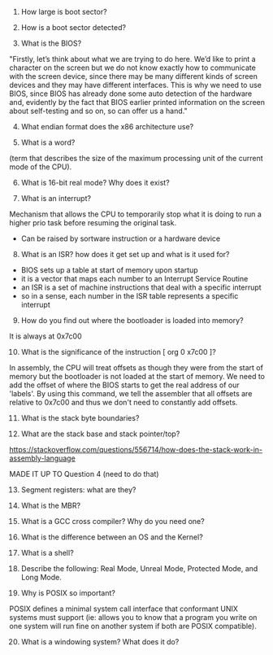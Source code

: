 1. How large is boot sector?

2. How is a boot sector detected? 

3. What is the BIOS?

"Firstly, let’s think about what we are trying to do here. We’d like to print a character
on the screen but we do not know exactly how to communicate with the screen device,
since there may be many different kinds of screen devices and they may have different
interfaces. This is why we need to use BIOS, since BIOS has already done some auto
detection of the hardware and, evidently by the fact that BIOS earlier printed information
on the screen about self-testing and so on, so can offer us a hand."

4. What endian format does the x86 architecture use? 

5. What is a word?

(term that describes the size of the maximum processing unit of the current mode of the CPU).

6. What is 16-bit real mode? Why does it exist?

7. What is an interrupt? 

Mechanism that allows the CPU to temporarily stop what it is doing to run a higher prio task before resuming the original task.
- Can be raised by sortware instruction or a hardware device 


8. What is an ISR? how does it get set up and what is it used for?

- BIOS sets up a table  at start of memory upon startup
- it is a vector that maps each number to an Interrupt Service Routine
- an ISR is a set of machine instructions that deal with a specific interrupt
- so in a sense, each number in the ISR table represents a specific interrupt

9. How do you find out where the bootloader is loaded into memory? 

It is always at 0x7c00

10. What is the significance of the instruction [ org 0 x7c00 ]?

In assembly, the CPU will treat offsets as though they were from the start of memory but
the bootloader is not loaded at the start of memory. We need to add the offset of where the 
BIOS starts to get the real address of our 'labels'. By using this command, we tell the assembler
that all offsets are relative to 0x7c00 and thus we don't need to constantly add offsets. 

11. What is the stack byte boundaries? 


12. What are the stack base and stack pointer/top?

https://stackoverflow.com/questions/556714/how-does-the-stack-work-in-assembly-language


MADE IT UP TO Question 4 (need to do that)

13. Segment registers: what are they? 

14. What is the MBR?

15. What is a GCC cross compiler? Why do you need one? 

16. What is the difference between an OS and the Kernel?

17. What is a shell? 

18. Describe the following: Real Mode, Unreal Mode, Protected Mode, and Long Mode.

19. Why is POSIX so important?

POSIX defines a minimal system call interface that conformant UNIX systems must support (ie: allows you to know that a program you write on one system will run fine on 
another system if both are POSIX compatible).

20. What is a windowing system? What does it do? 